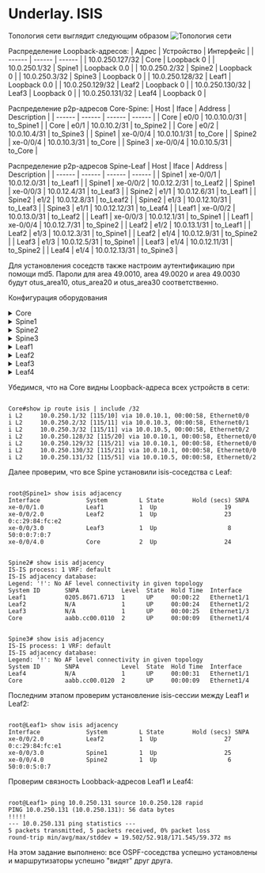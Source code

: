# Underlay. ISIS

Топология сети выглядит следующим образом
![Топология сети](https://github.com/bonishvarik/otus-net-arch/raw/main/HW3_topo.png)


Распределение Loopback-адресов:
| Адрес | Устройство | Интерфейс |
| ------ | ------ | ------ |
| 10.0.250.127/32 | Core | Loopback 0 |
| 10.0.250.1/32 | Spine1 | Loopback 0.0 |
| 10.0.250.2/32 | Spine2 | Loopback 0 |
| 10.0.250.3/32 | Spine3 | Loopback 0 |
| 10.0.250.128/32 | Leaf1 | Loopback 0.0 |
| 10.0.250.129/32 | Leaf2 | Loopback 0 |
| 10.0.250.130/32 | Leaf3 | Loopback 0 |
| 10.0.250.131/32 | Leaf4 | Loopback 0 |


Распределение p2p-адресов Core-Spine:
| Host | Iface | Address | Description |
| ------ | ------ | ------ | ------ |
| Core | e0/0 | 10.0.10.0/31 | to_Spine1 |
| Core | e0/1 | 10.0.10.2/31 | to_Spine2 |
| Core | e0/2 | 10.0.10.4/31 | to_Spine3 |
| Spine1 | xe-0/0/4 | 10.0.10.1/31 | to_Core |
| Spine2 | xe-0/0/4 | 10.0.10.3/31 | to_Core |
| Spine3 | xe-0/0/4 | 10.0.10.5/31 | to_Core |


Распределение p2p-адресов Spine-Leaf
| Host | Iface | Address | Description |
| ------ | ------ | ------ | ------ |
| Spine1 | xe-0/0/1 | 10.0.12.0/31 | to_Leaf1 |
| Spine1 | xe-0/0/2 | 10.0.12.2/31 | to_Leaf2 |
| Spine1 | xe-0/0/3 | 10.0.12.4/31 | to_Leaf3 |
| Spine2 | e1/1 | 10.0.12.6/31 | to_Leaf1 |
| Spine2 | e1/2 | 10.0.12.8/31 | to_Leaf2 |
| Spine2 | e1/3 | 10.0.12.10/31 | to_Leaf3 |
| Spine3 | e1/1 | 10.0.12.12/31 | to_Leaf4 |
| Leaf1 | xe-0/0/2 | 10.0.13.0/31 | to_Leaf2 |
| Leaf1 | xe-0/0/3 | 10.0.12.1/31 | to_Spine1 |
| Leaf1 | xe-0/0/4 | 10.0.12.7/31 | to_Spine2 |
| Leaf2 | e1/2 | 10.0.13.1/31 | to_Leaf1 |
| Leaf2 | e1/3 | 10.0.12.3/31 | to_Spine1 |
| Leaf2 | e1/4 | 10.0.12.9/31 | to_Spine2 |
| Leaf3 | e1/3 | 10.0.12.5/31 | to_Spine1 |
| Leaf3 | e1/4 | 10.0.12.11/31 | to_Spine2 |
| Leaf4 | e1/4 | 10.0.12.13/31 | to_Spine3 |

Для установления соседств также настроим аутентификацию при помощи md5. Пароли для area 49.0010, area 49.0020 и area 49.0030 будут otus_area10, otus_area20 и otus_area30 соответственно.

Конфигурация оборудования
<details>
  <summary>Core</summary>
<pre><code>
service password-encryption
interface Loopback0
 ip address 10.0.250.127 255.255.255.255
 ip router isis 
!
interface Ethernet0/0
 description to_Spine1
 ip address 10.0.10.0 255.255.255.254
 ip router isis 
 isis circuit-type level-2-only
 isis network point-to-point 
!
interface Ethernet0/1
 description to_Spine2
 ip address 10.0.10.2 255.255.255.254
 ip router isis 
 isis circuit-type level-2-only
!
interface Ethernet0/2
 description to_Spine3
 ip address 10.0.10.4 255.255.255.254
 ip router isis 
 isis circuit-type level-2-only
!
router isis
 net 49.0010.0100.0025.0127.00
 is-type level-2-only
 metric-style wide
 passive-interface default
 no passive-interface Ethernet0/0
 no passive-interface Ethernet0/1
 no passive-interface Ethernet0/2
 no passive-interface Loopback0
</code></pre>
</details>

<details>
  <summary>Spine1</summary>
<pre><code>
routing-options {
    router-id 10.0.250.1;
}
protocols {
    isis {
        level 2 wide-metrics-only;
        interface xe-0/0/1.0 {
            point-to-point;
            level 2 disable;
        }
        interface xe-0/0/2.0 {          
            level 2 disable;
        }
        interface xe-0/0/3.0 {
            level 2 disable;
        }
        interface xe-0/0/4.0 {
            point-to-point;
            level 1 disable;
        }
        interface lo0.0;
    }
}
</code></pre>
</details>

<details>
  <summary>Spine2</summary>
<pre><code>
feature isis
router isis 1
  net 49.0020.0100.0025.0002.00
  is-type level-1-2
  distribute level-1 into level-2 all
  metric-style transition
!
interface loopback0
  ip address 10.0.250.2/32
  ip router isis 1
!
interface Ethernet1/1
  description to_Leaf1
  no switchport
  ip address 10.0.12.6/31
  isis circuit-type level-1
  ip router isis 1
  no shutdown

interface Ethernet1/2
  description to_Leaf2
  no switchport
  ip address 10.0.12.8/31
  isis network point-to-point
  isis circuit-type level-1
  ip router isis 1
  no shutdown

interface Ethernet1/3
  description to_Leaf3
  no switchport
  ip address 10.0.12.10/31
  isis network point-to-point
  isis circuit-type level-1
  ip router isis 1
  no shutdown

interface Ethernet1/4
  description to_Core
  no switchport
  ip address 10.0.10.3/31
  isis circuit-type level-2
  ip router isis 1
  no shutdown
</code></pre>
</details>

<details>
  <summary>Spine3</summary>
<pre><code>
feature isis 
router isis 1
  net 49.0030.0100.0025.0003.00
  is-type level-1-2
  distribute level-1 into level-2 all
  metric-style transition
!
interface loopback0
  ip address 10.0.250.3/32
  ip router isis 1
!
interface Ethernet1/1
  description to_Leaf4
  no switchport
  ip address 10.0.12.12/31
  isis network point-to-point
  isis circuit-type level-1
  ip router isis 1
  no shutdown
!
interface Ethernet1/4
  description to_Core
  no switchport
  ip address 10.0.10.5/31
  isis circuit-type level-2
  ip router isis 1
  no shutdown
</code></pre>
</details>

<details>
  <summary>Leaf1</summary>
<pre><code>
routing-options {
    router-id 10.0.250.128;
}
protocols {
    isis {
        level 2 disable;
        level 1 wide-metrics-only;
        interface xe-0/0/2.0;
        interface xe-0/0/3.0 {
            point-to-point;
        }
        interface xe-0/0/4.0;           
        interface lo0.0;
    }
}
</code></pre>
</details>

<details>
  <summary>Leaf2</summary>
<pre><code>
feature isis 
router isis 1
  net 49.0020.0100.0025.0129.00
  is-type level-1
  metric-style transition
!
interface loopback0
  ip address 10.0.250.129/32
  ip router isis 1
!
interface Ethernet1/2
  description to_Leaf1
  no switchport
  mac-address 000c.2984.fce1
  ip address 10.0.13.1/31
  ip router isis 1
  no shutdown

interface Ethernet1/3
  description to_Spine1
  no switchport
  mac-address 000c.2984.fce2
  ip address 10.0.12.3/31
  no isis hello-padding
  ip router isis 1
  no shutdown

interface Ethernet1/4
  description to_Spine2
  no switchport
  mac-address 000c.2984.fce3
  ip address 10.0.12.9/31
  isis network point-to-point
  ip router isis 1
  no shutdown
</code></pre>
</details>

<details>
  <summary>Leaf3</summary>
<pre><code>
feature isis 
router isis 1
  net 49.0020.0100.0025.0130.00
  is-type level-1
  metric-style transition
!
interface loopback0
  ip address 10.0.250.130/32
  ip router isis 1
!
interface Ethernet1/3
  description to_Spine1
  no switchport
  ip address 10.0.12.5/31
  ip router isis 1
  no shutdown
!
interface Ethernet1/4
  description to_Spine2
  no switchport
  mac-address 000c.2985.fce0
  ip address 10.0.12.11/31
  isis network point-to-point
  ip router isis 1
  no shutdown
</code></pre>
</details>

<details>
  <summary>Leaf4</summary>
<pre><code>
feature isis 
router isis 1
  net 49.0030.0100.0025.0131.00
  is-type level-1
  metric-style transition
!
interface loopback0
  ip address 10.0.250.131/32
  ip router isis 1
!
interface Ethernet1/4
  description to_Spine3
  no switchport
  mac-address 000c.2984.ffe0
  ip address 10.0.12.13/31
  isis network point-to-point
  ip router isis 1
  no shutdown
!
</code></pre>
</details>

Убедимся, что на Core видны Loopback-адреса всех устройств в сети:

<pre><code>
Core#show ip route isis | include /32
i L2     10.0.250.1/32 [115/10] via 10.0.10.1, 00:00:58, Ethernet0/0
i L2     10.0.250.2/32 [115/11] via 10.0.10.3, 00:00:58, Ethernet0/1
i L2     10.0.250.3/32 [115/11] via 10.0.10.5, 00:00:58, Ethernet0/2
i L2     10.0.250.128/32 [115/20] via 10.0.10.1, 00:00:58, Ethernet0/0
i L2     10.0.250.129/32 [115/21] via 10.0.10.1, 00:00:58, Ethernet0/0
i L2     10.0.250.130/32 [115/21] via 10.0.10.1, 00:00:58, Ethernet0/0
i L2     10.0.250.131/32 [115/51] via 10.0.10.5, 00:00:58, Ethernet0/2
</code></pre>
</details>
Далее проверим, что все Spine установили isis-соседства с Leaf:
<pre><code>
root@Spine1> show isis adjacency 
Interface             System         L State        Hold (secs) SNPA
xe-0/0/1.0            Leaf1          1  Up                   19
xe-0/0/2.0            Leaf2          1  Up                   23  0:c:29:84:fc:e2
xe-0/0/3.0            Leaf3          1  Up                    8  50:0:0:7:0:7
xe-0/0/4.0            Core           2  Up                   24
</code></pre>
</details>


<pre><code>
Spine2# show isis adjacency 
IS-IS process: 1 VRF: default
IS-IS adjacency database:
Legend: '!': No AF level connectivity in given topology
System ID       SNPA            Level  State  Hold Time  Interface
Leaf1           0205.8671.6713  1      UP     00:00:22   Ethernet1/1
Leaf2           N/A             1      UP     00:00:24   Ethernet1/2
Leaf3           N/A             1      UP     00:00:25   Ethernet1/3
Core            aabb.cc00.0110  2      UP     00:00:09   Ethernet1/4
</code></pre>



<pre><code>
Spine3# show isis adjacency 
IS-IS process: 1 VRF: default
IS-IS adjacency database:
Legend: '!': No AF level connectivity in given topology
System ID       SNPA            Level  State  Hold Time  Interface
Leaf4           N/A             1      UP     00:00:31   Ethernet1/1
Core            aabb.cc00.0120  2      UP     00:00:09   Ethernet1/4
</code></pre>

Последним этапом проверим установление isis-сессии между Leaf1 и Leaf2:

<pre><code>
root@Leaf1> show isis adjacency 
Interface             System         L State        Hold (secs) SNPA
xe-0/0/2.0            Leaf2          1  Up                   27  0:c:29:84:fc:e1
xe-0/0/3.0            Spine1         1  Up                   25
xe-0/0/4.0            Spine2         1  Up                    6  50:0:0:5:0:7
</code></pre>
</details>

Проверим связность Loobback-адресов Leaf1 и Leaf4:
<pre><code>
root@Leaf1> ping 10.0.250.131 source 10.0.250.128 rapid 
PING 10.0.250.131 (10.0.250.131): 56 data bytes
!!!!!
--- 10.0.250.131 ping statistics ---
5 packets transmitted, 5 packets received, 0% packet loss
round-trip min/avg/max/stddev = 19.502/52.918/171.545/59.372 ms
</code></pre>
На этом задание выполнено: все OSPF-соседства успешно установлены и маршрутизаторы успешно "видят" друг друга.



